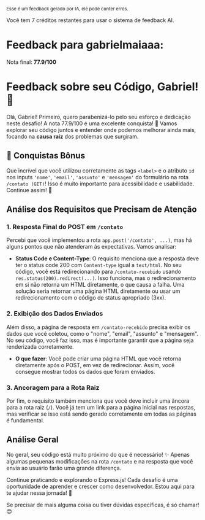 <sup>Esse é um feedback gerado por IA, ele pode conter erros.</sup>

Você tem 7 créditos restantes para usar o sistema de feedback AI.

# Feedback para gabrielmaiaaa:

Nota final: **77.9/100**

# Feedback sobre seu Código, Gabriel! 🚀

Olá, Gabriel! Primeiro, quero parabenizá-lo pelo seu esforço e dedicação neste desafio! A nota 77.9/100 é uma excelente conquista! 🎉 Vamos explorar seu código juntos e entender onde podemos melhorar ainda mais, focando na **causa raiz** dos problemas que surgiram.

## 👏 Conquistas Bônus

Que incrível que você utilizou corretamente as tags `<label>` e o atributo `id` nos inputs `'nome'`, `'email'`, `'assunto'` e `'mensagem'` do formulário na rota `/contato (GET)`! Isso é muito importante para acessibilidade e usabilidade. Continue assim! 🎉

## Análise dos Requisitos que Precisam de Atenção

### 1. Resposta Final do POST em `/contato`

Percebi que você implementou a rota `app.post('/contato', ...)`, mas há alguns pontos que não atenderam às expectativas. Vamos analisar:

- **Status Code e Content-Type**: O requisito menciona que a resposta deve ter o status code 200 com `Content-type` igual a `text/html`. No seu código, você está redirecionando para `/contato-recebido` usando `res.status(200).redirect(...)`. Isso funciona, mas o redirecionamento em si não retorna um HTML diretamente, o que causa a falha. Uma solução seria retornar uma página HTML diretamente ou usar um redirecionamento com o código de status apropriado (3xx).

### 2. Exibição dos Dados Enviados

Além disso, a página de resposta em `/contato-recebido` precisa exibir os dados que você coletou, como o "nome", "email", "assunto" e "mensagem". No seu código, você faz isso, mas é importante garantir que a página seja renderizada corretamente. 

- **O que fazer**: Você pode criar uma página HTML que você retorna diretamente após o POST, em vez de redirecionar. Assim, você consegue mostrar todos os dados que foram enviados. 

### 3. Ancoragem para a Rota Raiz

Por fim, o requisito também menciona que você deve incluir uma âncora para a rota raiz (`/`). Você já tem um link para a página inicial nas respostas, mas verificar se isso está sendo gerado corretamente em todas as páginas é fundamental.

## Análise Geral

No geral, seu código está muito próximo do que é necessário! ✨ Apenas algumas pequenas modificações na rota `/contato` e na resposta que você envia ao usuário farão uma grande diferença. 

Continue praticando e explorando o Express.js! Cada desafio é uma oportunidade de aprender e crescer como desenvolvedor. Estou aqui para te ajudar nessa jornada! 💪

Se precisar de mais alguma coisa ou tiver dúvidas específicas, é só chamar! 😊